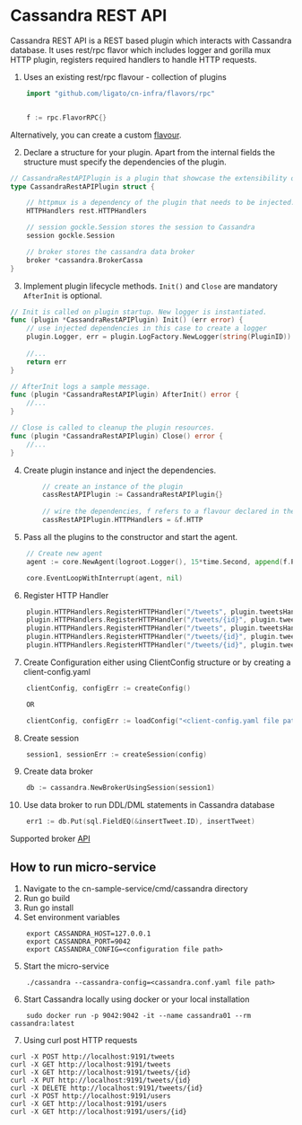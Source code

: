 # Cassandra REST API

Cassandra REST API is a REST based plugin which interacts with Cassandra database.
It uses rest/rpc flavor which includes logger and gorilla mux HTTP plugin, registers required handlers to handle HTTP requests.

1. Uses an existing rest/rpc flavour - collection of plugins
```go
	import "github.com/ligato/cn-infra/flavors/rpc"


	f := rpc.FlavorRPC{}
```
Alternatively, you can create a custom [flavour](https://github.com/ligato/cn-infra/tree/master/flavors).

2. Declare a structure for your plugin. Apart from the internal fields the structure must specify
the dependencies of the plugin.

```go
// CassandraRestAPIPlugin is a plugin that showcase the extensibility of vpp agent.
type CassandraRestAPIPlugin struct {

	// httpmux is a dependency of the plugin that needs to be injected.
	HTTPHandlers rest.HTTPHandlers

	// session gockle.Session stores the session to Cassandra
	session gockle.Session

	// broker stores the cassandra data broker
	broker *cassandra.BrokerCassa
}
```

3. Implement plugin lifecycle methods. `Init()` and `Close` are mandatory `AfterInit` is optional.

```go
// Init is called on plugin startup. New logger is instantiated.
func (plugin *CassandraRestAPIPlugin) Init() (err error) {
    // use injected dependencies in this case to create a logger
    plugin.Logger, err = plugin.LogFactory.NewLogger(string(PluginID))
	
	//...
	return err
}

// AfterInit logs a sample message.
func (plugin *CassandraRestAPIPlugin) AfterInit() error {
	//...
}

// Close is called to cleanup the plugin resources.
func (plugin *CassandraRestAPIPlugin) Close() error {
	//...
}
```
 
4. Create plugin instance and inject the dependencies.

```go
    	// create an instance of the plugin
    	cassRestAPIPlugin := CassandraRestAPIPlugin{}
    
    	// wire the dependencies, f refers to a flavour declared in the first step
    	cassRestAPIPlugin.HTTPHandlers = &f.HTTP
```

5. Pass all the plugins to the constructor and start the agent.

```go
	// Create new agent
	agent := core.NewAgent(logroot.Logger(), 15*time.Second, append(f.Plugins(), &core.NamedPlugin{PluginName: PluginID, Plugin: &hwPlugin})...)

	core.EventLoopWithInterrupt(agent, nil)
```

6. Register HTTP Handler

```go
    plugin.HTTPHandlers.RegisterHTTPHandler("/tweets", plugin.tweetsHandler, "GET")
    plugin.HTTPHandlers.RegisterHTTPHandler("/tweets/{id}", plugin.tweetsHandler, "GET")
    plugin.HTTPHandlers.RegisterHTTPHandler("/tweets", plugin.tweetsHandler, "POST")
    plugin.HTTPHandlers.RegisterHTTPHandler("/tweets/{id}", plugin.tweetsHandler, "PUT")
    plugin.HTTPHandlers.RegisterHTTPHandler("/tweets/{id}", plugin.tweetsHandler, "DELETE")
```

7. Create Configuration either using ClientConfig structure or by creating a client-config.yaml

```go
    clientConfig, configErr := createConfig()

    OR

    clientConfig, configErr := loadConfig("<client-config.yaml file path>")
```

8. Create session

```go
    session1, sessionErr := createSession(config)
```

9. Create data broker

```go
    db := cassandra.NewBrokerUsingSession(session1)
```

10. Use data broker to run DDL/DML statements in Cassandra database

```go
    err1 := db.Put(sql.FieldEQ(&insertTweet.ID), insertTweet)
```
Supported broker [API](https://github.com/ligato/cn-infra/blob/master/db/sql/cassandra/cassa_broker_impl.go)

## How to run micro-service

1. Navigate to the cn-sample-service/cmd/cassandra directory
2. Run go build
3. Run go install
4. Set environment variables
```
    export CASSANDRA_HOST=127.0.0.1
    export CASSANDRA_PORT=9042
    export CASSANDRA_CONFIG=<configuration file path>
```
5. Start the micro-service
```
    ./cassandra --cassandra-config=<cassandra.conf.yaml file path>
```
6. Start Cassandra locally using docker or your local installation
```
    sudo docker run -p 9042:9042 -it --name cassandra01 --rm cassandra:latest
```
7. Using curl post HTTP requests
```
curl -X POST http://localhost:9191/tweets
curl -X GET http://localhost:9191/tweets
curl -X GET http://localhost:9191/tweets/{id}
curl -X PUT http://localhost:9191/tweets/{id}
curl -X DELETE http://localhost:9191/tweets/{id}
curl -X POST http://localhost:9191/users
curl -X GET http://localhost:9191/users
curl -X GET http://localhost:9191/users/{id}
```



